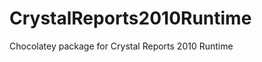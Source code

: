 CrystalReports2010Runtime
=============================

Chocolatey package for Crystal Reports 2010 Runtime
